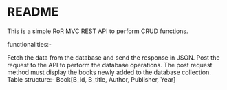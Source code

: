 # README

This is a simple RoR MVC REST API to perform CRUD functions.

functionalities:-

Fetch the data from the database and send the response in JSON.
Post the request to the API to perform the database operations. The post request method must display the books newly added to the database collection.
Table structure:- Book[B_id, B_title, Author, Publisher, Year]
